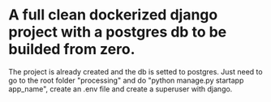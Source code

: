# A full clean dockerized django project with a postgres db to be builded from zero.

The project is already created and the db is setted to postgres. Just need to go to the root folder "processing" and do "python manage.py startapp app_name", create an .env file and create a superuser with django.

